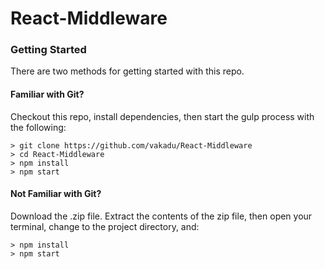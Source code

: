 # React-Middleware

### Getting Started

There are two methods for getting started with this repo.

#### Familiar with Git?
Checkout this repo, install dependencies, then start the gulp process with the following:

```
> git clone https://github.com/vakadu/React-Middleware
> cd React-Middleware
> npm install
> npm start
```

#### Not Familiar with Git?
Download the .zip file.  Extract the contents of the zip file, then open your terminal, change to the project directory, and:

```
> npm install
> npm start
```

